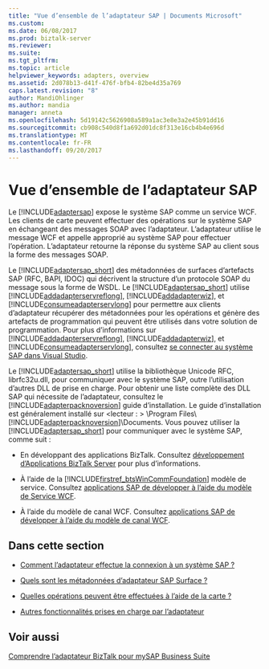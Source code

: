 ```yaml
---
title: "Vue d’ensemble de l’adaptateur SAP | Documents Microsoft"
ms.custom: 
ms.date: 06/08/2017
ms.prod: biztalk-server
ms.reviewer: 
ms.suite: 
ms.tgt_pltfrm: 
ms.topic: article
helpviewer_keywords: adapters, overview
ms.assetid: 2d078b13-d41f-476f-bfb4-82be4d35a769
caps.latest.revision: "8"
author: MandiOhlinger
ms.author: mandia
manager: anneta
ms.openlocfilehash: 5d19142c5626908a589a1ac3e8e3a2e45b91dd16
ms.sourcegitcommit: cb908c540d8f1a692d01dc8f313e16cb4b4e696d
ms.translationtype: MT
ms.contentlocale: fr-FR
ms.lasthandoff: 09/20/2017
---
```

# <a name="overview-of-the-sap-adapter"></a>Vue d’ensemble de l’adaptateur SAP
Le [!INCLUDE[adaptersap](../../includes/adaptersap-md.md)] expose le système SAP comme un service WCF. Les clients de carte peuvent effectuer des opérations sur le système SAP en échangeant des messages SOAP avec l’adaptateur. L’adaptateur utilise le message WCF et appelle approprié au système SAP pour effectuer l’opération. L’adaptateur retourne la réponse du système SAP au client sous la forme des messages SOAP.  
  
 Le [!INCLUDE[adaptersap_short](../../includes/adaptersap-short-md.md)] des métadonnées de surfaces d’artefacts SAP (RFC, BAPI, IDOC) qui décrivent la structure d’un protocole SOAP du message sous la forme de WSDL. Le [!INCLUDE[adaptersap_short](../../includes/adaptersap-short-md.md)] utilise [!INCLUDE[addadapterservreflong](../../includes/addadapterservreflong-md.md)], [!INCLUDE[addadapterwiz](../../includes/addadapterwiz-md.md)], et [!INCLUDE[consumeadapterservlong](../../includes/consumeadapterservlong-md.md)] pour permettre aux clients d’adaptateur récupérer des métadonnées pour les opérations et génère des artefacts de programmation qui peuvent être utilisés dans votre solution de programmation. Pour plus d’informations sur [!INCLUDE[addadapterservreflong](../../includes/addadapterservreflong-md.md)], [!INCLUDE[addadapterwiz](../../includes/addadapterwiz-md.md)], et [!INCLUDE[consumeadapterservlong](../../includes/consumeadapterservlong-md.md)], consultez [se connecter au système SAP dans Visual Studio](../../adapters-and-accelerators/adapter-sap/connect-to-the-sap-system-in-visual-studio.md).  
  
 Le [!INCLUDE[adaptersap_short](../../includes/adaptersap-short-md.md)] utilise la bibliothèque Unicode RFC, librfc32u.dll, pour communiquer avec le système SAP, outre l’utilisation d’autres DLL de prise en charge. Pour obtenir une liste complète des DLL SAP qui nécessite de l’adaptateur, consultez le [!INCLUDE[adapterpacknoversion](../../includes/adapterpacknoversion-md.md)] guide d’installation. Le guide d’installation est généralement installé sur \<lecteur : > \Program Files\\[!INCLUDE[adapterpacknoversion](../../includes/adapterpacknoversion-md.md)]\Documents. Vous pouvez utiliser la [!INCLUDE[adaptersap_short](../../includes/adaptersap-short-md.md)] pour communiquer avec le système SAP, comme suit :  
  
-   En développant des applications BizTalk. Consultez [développement d’Applications BizTalk Server](../../core/developing-biztalk-server-applications.md) pour plus d’informations.  
  
-   À l’aide de la [!INCLUDE[firstref_btsWinCommFoundation](../../includes/firstref-btswincommfoundation-md.md)] modèle de service. Consultez [applications SAP de développer à l’aide du modèle de Service WCF](../../adapters-and-accelerators/adapter-sap/develop-sap-applications-using-the-wcf-service-model.md).
  
-   À l’aide du modèle de canal WCF. Consultez [applications SAP de développer à l’aide du modèle de canal WCF](../../adapters-and-accelerators/adapter-sap/develop-sap-applications-using-the-wcf-channel-model.md).
  
## <a name="in-this-section"></a>Dans cette section  
  
-   [Comment l’adaptateur effectue la connexion à un système SAP ?](https://msdn.microsoft.com/library/cc185540.aspx)  
  
-   [Quels sont les métadonnées d’adaptateur SAP Surface ?](https://msdn.microsoft.com/library/dd788039.aspx)  
  
-   [Quelles opérations peuvent être effectuées à l’aide de la carte ?](https://msdn.microsoft.com/library/dd788159.aspx)  
  
-   [Autres fonctionnalités prises en charge par l’adaptateur](https://msdn.microsoft.com/library/dd788022.aspx)  
  
## <a name="see-also"></a>Voir aussi  
 [Comprendre l’adaptateur BizTalk pour mySAP Business Suite](../../adapters-and-accelerators/adapter-sap/understand-biztalk-adapter-for-mysap-business-suite.md)